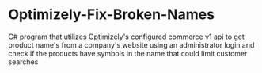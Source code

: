# Optimizely-Fix-Broken-Names
C# program that utilizes Optimizely's configured commerce v1 api to get product name's from a company's website using an administrator login and check if the products have symbols in the name that could limit customer searches
